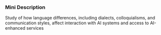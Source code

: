 ### Mini Description

Study of how language differences, including dialects, colloquialisms, and communication styles, affect interaction with AI systems and access to AI-enhanced services
